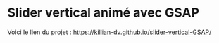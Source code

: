 # Slider vertical animé avec GSAP

Voici le lien du projet : https://killian-dv.github.io/slider-vertical-GSAP/